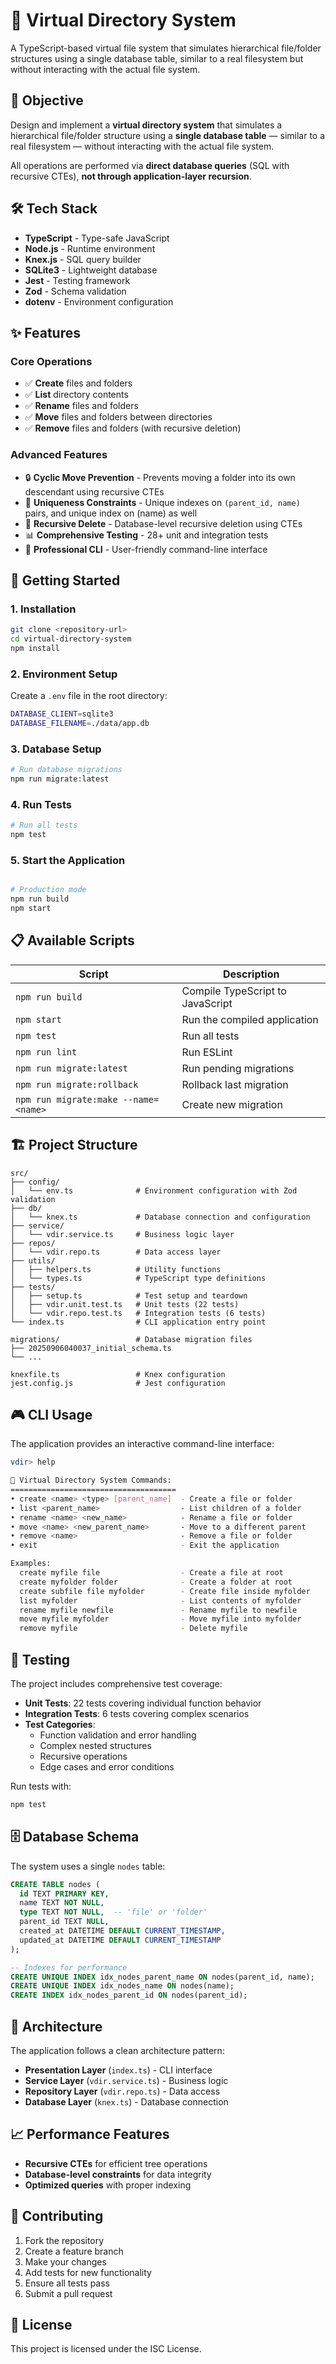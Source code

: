# 📁 Virtual Directory System

A TypeScript-based virtual file system that simulates hierarchical file/folder structures using a single database table, similar to a real filesystem but without interacting with the actual file system.

## 🎯 Objective

Design and implement a **virtual directory system** that simulates a hierarchical file/folder structure using a **single database table** — similar to a real filesystem — without interacting with the actual file system.

All operations are performed via **direct database queries** (SQL with recursive CTEs), **not through application-layer recursion**.

## 🛠️ Tech Stack

- **TypeScript** - Type-safe JavaScript
- **Node.js** - Runtime environment
- **Knex.js** - SQL query builder
- **SQLite3** - Lightweight database
- **Jest** - Testing framework
- **Zod** - Schema validation
- **dotenv** - Environment configuration

## ✨ Features

### Core Operations
- ✅ **Create** files and folders
- ✅ **List** directory contents
- ✅ **Rename** files and folders
- ✅ **Move** files and folders between directories
- ✅ **Remove** files and folders (with recursive deletion)

### Advanced Features
- 🔒 **Cyclic Move Prevention** - Prevents moving a folder into its own descendant using recursive CTEs
- 🧪 **Uniqueness Constraints** - Unique indexes on `(parent_id, name)` pairs, and unique index on (name) as well
- 🔁 **Recursive Delete** - Database-level recursive deletion using CTEs
- 📊 **Comprehensive Testing** - 28+ unit and integration tests
- 🎨 **Professional CLI** - User-friendly command-line interface

## 🚀 Getting Started

### 1. Installation

```bash
git clone <repository-url>
cd virtual-directory-system
npm install
```

### 2. Environment Setup

Create a `.env` file in the root directory:

```bash
DATABASE_CLIENT=sqlite3
DATABASE_FILENAME=./data/app.db
```

### 3. Database Setup

```bash
# Run database migrations
npm run migrate:latest
```

### 4. Run Tests

```bash
# Run all tests
npm test

```

### 5. Start the Application

```bash

# Production mode
npm run build
npm start
```

## 📋 Available Scripts

| Script | Description |
|--------|-------------|
| `npm run build` | Compile TypeScript to JavaScript |
| `npm start` | Run the compiled application |
| `npm test` | Run all tests |
| `npm run lint` | Run ESLint |
| `npm run migrate:latest` | Run pending migrations |
| `npm run migrate:rollback` | Rollback last migration |
| `npm run migrate:make --name=<name>` | Create new migration |

## 🏗️ Project Structure

```
src/
├── config/
│   └── env.ts              # Environment configuration with Zod validation
├── db/
│   └── knex.ts             # Database connection and configuration
├── service/
│   └── vdir.service.ts     # Business logic layer
├── repos/
│   └── vdir.repo.ts        # Data access layer
├── utils/
│   ├── helpers.ts          # Utility functions
│   └── types.ts            # TypeScript type definitions
├── tests/
│   ├── setup.ts            # Test setup and teardown
│   ├── vdir.unit.test.ts   # Unit tests (22 tests)
│   └── vdir.repo.test.ts   # Integration tests (6 tests)
└── index.ts                # CLI application entry point

migrations/                 # Database migration files
├── 20250906040037_initial_schema.ts
└── ...

knexfile.ts                 # Knex configuration
jest.config.js              # Jest configuration
```

## 🎮 CLI Usage

The application provides an interactive command-line interface:

```bash
vdir> help

📁 Virtual Directory System Commands:
=====================================
• create <name> <type> [parent_name]  - Create a file or folder
• list <parent_name>                  - List children of a folder
• rename <name> <new_name>            - Rename a file or folder
• move <name> <new_parent_name>       - Move to a different parent
• remove <name>                       - Remove a file or folder
• exit                                - Exit the application

Examples:
  create myfile file                  - Create a file at root
  create myfolder folder              - Create a folder at root
  create subfile file myfolder        - Create file inside myfolder
  list myfolder                       - List contents of myfolder
  rename myfile newfile               - Rename myfile to newfile
  move myfile myfolder                - Move myfile into myfolder
  remove myfile                       - Delete myfile
```

## 🧪 Testing

The project includes comprehensive test coverage:

- **Unit Tests**: 22 tests covering individual function behavior
- **Integration Tests**: 6 tests covering complex scenarios
- **Test Categories**:
  - Function validation and error handling
  - Complex nested structures
  - Recursive operations
  - Edge cases and error conditions

Run tests with:
```bash
npm test
```

## 🗄️ Database Schema

The system uses a single `nodes` table:

```sql
CREATE TABLE nodes (
  id TEXT PRIMARY KEY,
  name TEXT NOT NULL,
  type TEXT NOT NULL,  -- 'file' or 'folder'
  parent_id TEXT NULL,
  created_at DATETIME DEFAULT CURRENT_TIMESTAMP,
  updated_at DATETIME DEFAULT CURRENT_TIMESTAMP
);

-- Indexes for performance
CREATE UNIQUE INDEX idx_nodes_parent_name ON nodes(parent_id, name);
CREATE UNIQUE INDEX idx_nodes_name ON nodes(name);
CREATE INDEX idx_nodes_parent_id ON nodes(parent_id);
```

## 🔧 Architecture

The application follows a clean architecture pattern:

- **Presentation Layer** (`index.ts`) - CLI interface
- **Service Layer** (`vdir.service.ts`) - Business logic
- **Repository Layer** (`vdir.repo.ts`) - Data access
- **Database Layer** (`knex.ts`) - Database connection

## 📈 Performance Features

- **Recursive CTEs** for efficient tree operations
- **Database-level constraints** for data integrity
- **Optimized queries** with proper indexing

## 🤝 Contributing

1. Fork the repository
2. Create a feature branch
3. Make your changes
4. Add tests for new functionality
5. Ensure all tests pass
6. Submit a pull request

## 📄 License

This project is licensed under the ISC License.